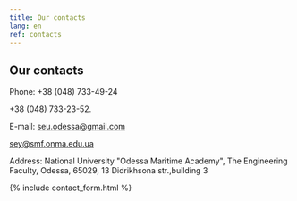 ```yaml
---
title: Our contacts
lang: en
ref: contacts
---
```


## Our contacts
Phone:
+38 (048) 733-49-24

+38 (048) 733-23-52.

E-mail:
[seu.odessa@gmail.com](mailto:seu.odessa@gmail.com)

[sey@smf.onma.edu.ua](mailto:sey@smf.onma.edu.ua)

Address:
National University "Odessa Maritime Academy", The Engineering Faculty, Odessa, 65029, 13 Didrikhsona str.,building 3

{% include contact_form.html %} 